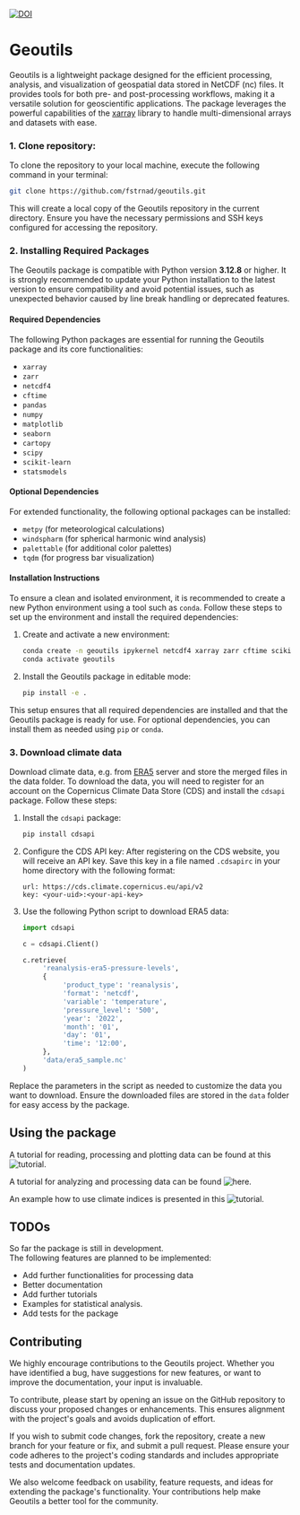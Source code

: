 [![DOI](https://zenodo.org/badge/574990518.svg)](https://zenodo.org/badge/latestdoi/574990518)

# Geoutils

Geoutils is a lightweight package designed for the efficient processing, analysis, and visualization of geospatial data stored in NetCDF (nc) files. It provides tools for both pre- and post-processing workflows, making it a versatile solution for geoscientific applications. The package leverages the powerful capabilities of the [xarray](https://xarray.pydata.org/) library to handle multi-dimensional arrays and datasets with ease.

### 1. Clone repository:
To clone the repository to your local machine, execute the following command in your terminal:

```bash
git clone https://github.com/fstrnad/geoutils.git
```

This will create a local copy of the Geoutils repository in the current directory. Ensure you have the necessary permissions and SSH keys configured for accessing the repository.


### 2. Installing Required Packages

The Geoutils package is compatible with Python version **3.12.8** or higher. It is strongly recommended to update your Python installation to the latest version to ensure compatibility and avoid potential issues, such as unexpected behavior caused by line break handling or deprecated features.

#### Required Dependencies

The following Python packages are essential for running the Geoutils package and its core functionalities:

- `xarray`
- `zarr`
- `netcdf4`
- `cftime`
- `pandas`
- `numpy`
- `matplotlib`
- `seaborn`
- `cartopy`
- `scipy`
- `scikit-learn`
- `statsmodels`

#### Optional Dependencies

For extended functionality, the following optional packages can be installed:

- `metpy` (for meteorological calculations)
- `windspharm` (for spherical harmonic wind analysis)
- `palettable` (for additional color palettes)
- `tqdm` (for progress bar visualization)

#### Installation Instructions

To ensure a clean and isolated environment, it is recommended to create a new Python environment using a tool such as `conda`. Follow these steps to set up the environment and install the required dependencies:

1. Create and activate a new environment:
    ```bash
    conda create -n geoutils ipykernel netcdf4 xarray zarr cftime scikit-learn scipy statsmodels matplotlib seaborn -c conda-forge
    conda activate geoutils
    ```

2. Install the Geoutils package in editable mode:
    ```bash
    pip install -e .
    ```

This setup ensures that all required dependencies are installed and that the Geoutils package is ready for use. For optional dependencies, you can install them as needed using `pip` or `conda`.


### 3. Download climate data
Download climate data, e.g. from [ERA5](https://cds.climate.copernicus.eu/cdsapp#!/dataset/reanalysis-era5-pressure-levels?tab=overview) server and store the merged files in the data folder.
To download the data, you will need to register for an account on the Copernicus Climate Data Store (CDS) and install the `cdsapi` package. Follow these steps:

1. Install the `cdsapi` package:
    ```bash
    pip install cdsapi
    ```

2. Configure the CDS API key:
    After registering on the CDS website, you will receive an API key. Save this key in a file named `.cdsapirc` in your home directory with the following format:
    ```
    url: https://cds.climate.copernicus.eu/api/v2
    key: <your-uid>:<your-api-key>
    ```

3. Use the following Python script to download ERA5 data:
    ```python
    import cdsapi

    c = cdsapi.Client()

    c.retrieve(
         'reanalysis-era5-pressure-levels',
         {
              'product_type': 'reanalysis',
              'format': 'netcdf',
              'variable': 'temperature',
              'pressure_level': '500',
              'year': '2022',
              'month': '01',
              'day': '01',
              'time': '12:00',
         },
         'data/era5_sample.nc'
    )
    ```

Replace the parameters in the script as needed to customize the data you want to download. Ensure the downloaded files are stored in the `data` folder for easy access by the package.

## Using the package

A tutorial for reading, processing and plotting data can be found at this ![tutorial](tutorials/plotting_tutorial.ipynb).

A tutorial for analyzing and processing data can be found ![here](tutorials/analysis_tutorial.ipynb).

An example how to use climate indices is presented in this ![tutorial](tutorials/climate_indices.ipynb).



## TODOs
So far the package is still in development.<br>
The following features are planned to be implemented:
- Add further functionalities for processing data
- Better documentation
- Add further tutorials
- Examples for statistical analysis.
- Add tests for the package

## Contributing
We highly encourage contributions to the Geoutils project. Whether you have identified a bug, have suggestions for new features, or want to improve the documentation, your input is invaluable.

To contribute, please start by opening an issue on the GitHub repository to discuss your proposed changes or enhancements. This ensures alignment with the project's goals and avoids duplication of effort.

If you wish to submit code changes, fork the repository, create a new branch for your feature or fix, and submit a pull request. Please ensure your code adheres to the project's coding standards and includes appropriate tests and documentation updates.

We also welcome feedback on usability, feature requests, and ideas for extending the package's functionality. Your contributions help make Geoutils a better tool for the community.





